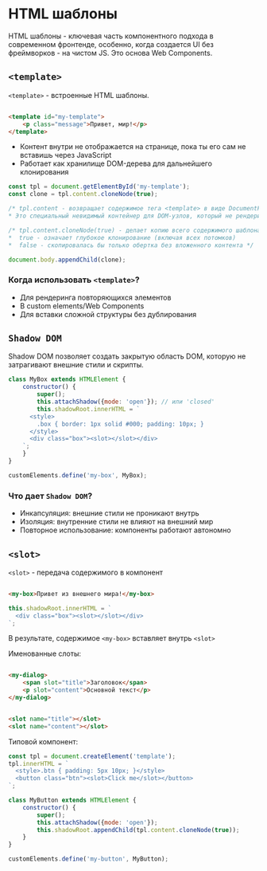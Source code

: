 # HTML шаблоны #

HTML шаблоны - ключевая часть компонентного подхода в современном фронтенде,
особенно, когда создается UI без фреймворков - на чистом JS. Это основа Web Components.

## `<template>` ##

`<template>` - встроенные HTML шаблоны.

````html

<template id="my-template">
    <p class="message">Привет, мир!</p>
</template>
````

* Контент внутри не отображается на странице, пока ты его сам не вставишь через JavaScript
* Работает как хранилище DOM-дерева для дальнейшего клонирования

````js
const tpl = document.getElementById('my-template');
const clone = tpl.content.cloneNode(true);

/* tpl.content - возвращает содержимое тега <template> в виде DocumentFragment.
* Это специальный невидимый контейнер для DOM-узлов, который не рендерится сам по себе, но может быть вставлен в документ. */

/* tpl.content.cloneNode(true) - делает копию всего содержимого шаблона.
*  true - означает глубокое клонирование (включая всех потомков)
*  false - скопировалась бы только обертка без вложенного контента */

document.body.appendChild(clone);
````

### Когда использовать `<template>`? ###

* Для рендеринга повторяющихся элементов
* В custom elements/Web Components
* Для вставки сложной структуры без дублирования

## `Shadow DOM` ##

Shadow DOM позволяет создать закрытую область DOM, которую не затрагивают внешние стили и скрипты.

````js
class MyBox extends HTMLElement {
    constructor() {
        super();
        this.attachShadow({mode: 'open'}); // или 'closed'
        this.shadowRoot.innerHTML = `
      <style>
        .box { border: 1px solid #000; padding: 10px; }
      </style>
      <div class="box"><slot></slot></div>
    `;
    }
}

customElements.define('my-box', MyBox);
````

### Что дает `Shadow DOM`? ###

* Инкапсуляция: внешние стили не проникают внутрь
* Изоляция: внутренние стили не влияют на внешний мир
* Повторное использование: компоненты работают автономно

## `<slot>` ##

`<slot>` - передача содержимого в компонент

````html

<my-box>Привет из внешнего мира!</my-box>
````

````js
this.shadowRoot.innerHTML = `
  <div class="box"><slot></slot></div>
`;
````

В результате, содержимое `<my-box>` вставляет внутрь `<slot>`

Именованные слоты:

````html

<my-dialog>
    <span slot="title">Заголовок</span>
    <p slot="content">Основной текст</p>
</my-dialog>
````

````html

<slot name="title"></slot>
<slot name="content"></slot>
````

Типовой компонент:

````js
const tpl = document.createElement('template');
tpl.innerHTML = `
  <style>.btn { padding: 5px 10px; }</style>
  <button class="btn"><slot>Click me</slot></button>
`;

class MyButton extends HTMLElement {
    constructor() {
        super();
        this.attachShadow({mode: 'open'});
        this.shadowRoot.appendChild(tpl.content.cloneNode(true));
    }
}

customElements.define('my-button', MyButton);
````

